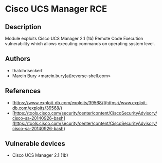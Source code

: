 # Cisco UCS Manager RCE

## Description
Module exploits Cisco UCS Manager 2.1 (1b) Remote Code Execution vulnerability which allows executing commands on operating system level.

## Authors
* thatchriseckert
* Marcin Bury <marcin.bury[at]reverse-shell.com>

## References
* [https://www.exploit-db.com/exploits/39568/](https://www.exploit-db.com/exploits/39568/)
* [https://tools.cisco.com/security/center/content/CiscoSecurityAdvisory/cisco-sa-20140926-bash](https://tools.cisco.com/security/center/content/CiscoSecurityAdvisory/cisco-sa-20140926-bash)

## Vulnerable devices
* Cisco UCS Manager 2.1 (1b)
